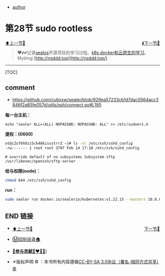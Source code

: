 + [author](http://nsddd.top)

# 第28节 sudo rootless

<div><a href = '27.md' style='float:left'>⬆️上一节🔗  </a><a href = '29.md' style='float: right'>  ⬇️下一节🔗</a></div>
<br>

> ❤️💕💕记录[sealos](https://github.com/cubxxw/sealos)开源项目的学习过程。[k8s,docker和云原生的学习](https://github.com/cubxxw/sealos)。Myblog:[http://nsddd.top](http://nsddd.top/)

---
[TOC]

## comment

+ https://github.com/cubxxw/sealer/blob/929ea57233cb1d7dac0564acc3846f2a85fe057d/utils/ssh/connect.go#L195



**每一台主机：**

```
echo "sealer ALL=(ALL) NOPASSWD: NOPASSWD: ALL" >> /etc/sudoers.d
```



**提权：(0600)**

```bash
ot@iZuf6h8zz5ck48kisvztrrZ ~]# ls -al /etc/ssh/sshd_config
-rw------- 1 root root 3797 Feb 14 17:10 /etc/ssh/sshd_config
```

`# override default of no subsystems
Subsystem sftp  /usr/libexec/openssh/sftp-server`



**给与权限(node)：**

```bash
chmod 644 /etc/ssh/sshd_config
```



**run：**

```bash
sudo sealer run docker.io/sealerio/kubernetes:v1.22.15 --masters 10.0.0.245 --nodes 10.0.0.246 --nodes 10.0.0.247 --user sealer  --passwd  1234
```





## END 链接
<ul><li><div><a href = '27.md' style='float:left'>⬆️上一节🔗  </a><a href = '29.md' style='float: right'>  ️下一节🔗</a></div></li></ul>

+ [Ⓜ️回到目录🏠](../README.md)

+ [**🫵参与贡献💞❤️‍🔥💖**](https://nsddd.top/archives/contributors))

+ ✴️版权声明 &copy; ：本书所有内容遵循[CC-BY-SA 3.0协议（署名-相同方式共享）&copy;](http://zh.wikipedia.org/wiki/Wikipedia:CC-by-sa-3.0协议文本) 
